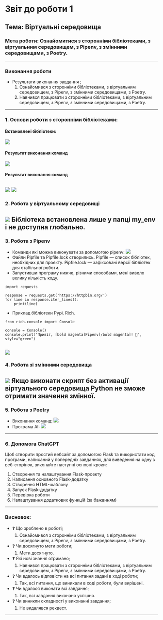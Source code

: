 # Звіт до роботи 1
## Тема: Віртуальні середовища
### Мета роботи: Ознайомитися з сторонніми бібліотеками, з віртуальним середовищем, з Pipenv, з змінними середовищами, з Poetry.

---
### Виконання роботи
* Результати виконання завдання ;
    1. Ознайомився з сторонніми бібліотеками, з віртуальним середовищем, з Pipenv, з змінними середовищами, з Poetry.
    1. Навчився працювати з сторонніми бібліотеками, з віртуальним середовищем, з Pipenv, з змінними середовищами, з Poetry.
---
### 1. Основи роботи з сторонніми бібліотеками:

#### Встановлені бібліотеки:
![](images/image1.png)
#### Результат виконання команд
![](images/image2.png)
#### Результат виконання команд
![](images/image3.png)
![](images/image4.png)
---
### 2. Робота у віртуальному середовищі

![](images/image5.png)
Бібліотека встановлена лише у папці my_env і не доступна глобально.
---
### 3. Робота з Pipenv
- Команди які можна виконувати за допомогою pipenv:
![](images/image6.png)
- Файли Pipfile та Pipfile.lock створились. 
Pipfile — список бібліотек, необхідних для проєкту.
Pipfile.lock — зафіксовані версії бібліотек для стабільної роботи.
- Запустивши програму нижче, різними способами, мені вивело велику кількість коду.
``` 
import requests

response = requests.get('https://httpbin.org/')
for line in response.iter_lines():
    print(line)
```
- Приклад бібліотеки Pypi. Rich.
```
from rich.console import Console

console = Console()
console.print("Привіт, [bold magenta]Pipenv[/bold magenta]! 🚀", style="green")

```
![](images/image7.png)
---
### 4. Робота зі змінними середовища

![](images/image8.png)
Якщо виконати скрипт без активації віртуального середовища Python не зможе отримати значення змінної.
---
### 5. Робота з Poetry
- Виконання команд:
![](images/image9.png)
- Програма АІ:
![](images/image10.png)
---
### 6. Допомога ChatGPT
Щоб створити простий вебсайт за допомогою Flask та використати код програми, написаний у попередніх завданнях, для виведення на одну з веб-сторінок, виконайте наступні основні кроки:
1. Створення та налаштування Flask-проекту
2. Написання основного Flask-додатку
3. Створення HTML-шаблону
4. Запуск Flask-додатку
5. Перевірка роботи
6. Налаштування додаткових функцій (за бажанням)
---
### Висновок:
- :question: Що зроблено в роботі;
    1.  Ознайомився з сторонніми бібліотеками, з віртуальним середовищем, з Pipenv, з змінними середовищами, з Poetry.
- :question: Чи досягнуто мети роботи;
    1. Мети досягнуто.
- :question: Які нові знання отримано;
    1. Навчився працювати з сторонніми бібліотеками, з віртуальним середовищем, з Pipenv, з змінними середовищами, з Poetry.
- :question: Чи вдалось відповісти на всі питання задані в ході роботи;
    1. Так, всі питання, що виникали в ході роботи, були вирішені.
- :question: Чи вдалося виконати всі завдання;
    1. Так, всі завдання виконано успішно.
- :question: Чи виникли складності у виконанні завдання;
    1. Не видалявся реквест.


---